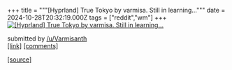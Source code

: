 +++
title = """[Hyprland] True Tokyo by varmisa. Still in learning..."""
date = 2024-10-28T20:32:19.000Z
tags = ["reddit","wm"]
+++
[![[Hyprland] True Tokyo by varmisa. Still in learning...](https://b.thumbs.redditmedia.com/JfuYmLEKUm3ilAP-I3e7s6waeR88F3FKzGysTmtMc5U.jpg "[Hyprland] True Tokyo by varmisa. Still in learning...")](https://www.reddit.com/r/unixporn/comments/1gecdub/hyprland_true_tokyo_by_varmisa_still_in_learning/)

submitted by [/u/Varmisanth](https://www.reddit.com/user/Varmisanth)  
[\[link\]](https://www.reddit.com/gallery/1gecdub) [\[comments\]](https://www.reddit.com/r/unixporn/comments/1gecdub/hyprland_true_tokyo_by_varmisa_still_in_learning/)

[[source]](https://www.reddit.com/r/unixporn/comments/1gecdub/hyprland_true_tokyo_by_varmisa_still_in_learning/)
